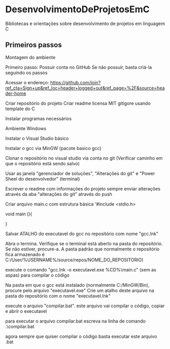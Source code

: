 # DesenvolvimentoDeProjetosEmC
Bibliotecas e orientações sobre desenvolvimento de projetos em linguagem C

## Primeiros passos
Montagem do ambiente

Primeiro passo: Possuir conta no GitHub
Se não possuir, basta criá-la seguindo os passos

Acessar o endereço: https://github.com/join?ref_cta=Sign+up&ref_loc=header+logged+out&ref_page=%2F&source=header-home

Criar repositório do projeto
Criar readme
licensa MIT
gitigore usando template do C

Instalar programas necessários

Ambiente Windows

Instalar o Visual Studio básico

Instalar o gcc via MinGW (pacote basico gcc)

Clonar o repositório no visual studio via conta no git
(Verificar caminho em que o repositório está sendo salvo)

Usar as janela "gerenciador de soluções", "Alterações do git" e "Power Sheel do desenvolvedor" (terminal)

Escrever o readme com informações do projeto
sempre enviar alterações através da aba "alterações do git" através do push

Criar arquivo main.c com estrutura básica
'#include <stdio.h>

void main (){

}

Salvar ATALHO do executavel do gcc no repositório com nome "gcc.lnk"

Abra o termina. Verifique se o terminal está aberto na pasta do repositório. Se não estiver, procure-a.
A pasta padrão que normalmente o repositório fica armazenado é C:/User/%USERNAME%/source/repos/NOME_DO_REPOSITORIO)

execute o comando "gcc.lnk -o executavel.exe %CD%\main.c" (sem as aspas) para compilar o código

Na pasta em que o gcc está instalado (normalmente C:/MinGW/Bin), procure pelo arquivo "executavel.exe"
Crie um atalho deste arquivo na pasta do repositório com o nome "executavel.lnk"

execute o arquivo "compilar.bat". este arquivo vai compilar o código, copiar e abrir o executavel

para executar o arquivo compilar.bat escreva na linha de comando .\compilar.bat

agora sempre que quiser compilar o código basta executar este arquivo .bat
